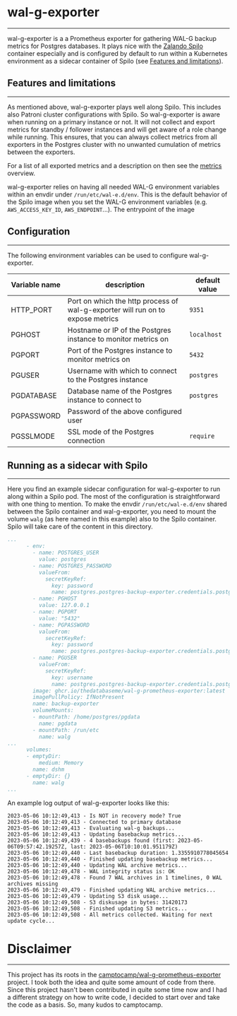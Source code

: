 # wal-g-exporter
---

wal-g-exporter is a a Prometheus exporter for gathering WAL-G backup metrics for Postgres
databases. It plays nice with the [Zalando Spilo](https://github.com/zalando/spilo)
container especially and is configured by default to run within a Kubernetes environment
as a sidecar container of Spilo (see [Features and limitations](#features-and-limitations)).

## Features and limitations
---

As mentioned above, wal-g-exporter plays well along Spilo. This includes also Patroni
cluster configurations with Spilo. So wal-g-exporter is aware when running on a primary
instance or not. It will not collect and export metrics for standby / follower instances
and will get aware of a role change while running. This ensures, that you can always
collect metrics from all exporters in the Postgres cluster with no unwanted cumulation
of metrics between the exporters.

For a list of all exported metrics and a description on then see the [metrics](docs/metrics.md)
overview.

wal-g-exporter relies on having all needed WAL-G environment variables within an envdir under
`/run/etc/wal-e.d/env`. This is the default behavior of the Spilo image when you set the WAL-G
environment variables (e.g. `AWS_ACCESS_KEY_ID`, `AWS_ENDPOINT`...). The entrypoint of the image

## Configuration
---

The following environment variables can be used to configure wal-g-exporter.

| Variable name | description                                                                    | default value |
| ------------- | ------------------------------------------------------------------------------ | ------------- |
| HTTP_PORT     | Port on which the http process of wal-g-exporter will run on to expose metrics | `9351`        |
| PGHOST        | Hostname or IP of the Postgres instance to monitor metrics on                  | `localhost`   |
| PGPORT        | Port of the Postgres instance to monitor metrics on                            | `5432`        |
| PGUSER        | Username with which to connect to the Postgres instance                        | `postgres`    |
| PGDATABASE    | Database name of the Postgres instance to connect to                           | `postgres`    |
| PGPASSWORD    | Password of the above configured user                                          |               |
| PGSSLMODE     | SSL mode of the Postgres connection                                            | `require`     |

## Running as a sidecar with Spilo
---

Here you find an example sidecar configuration for wal-g-exporter to run along within a Spilo pod.
The most of the configuration is straightforward with one thing to mention. To make the envdir
`/run/etc/wal-e.d/env` shared between the Spilo container and wal-g-exporter, you need to mount
the volume `walg` (as here named in this example) also to the Spilo container. Spilo will take
care of the content in this directory.

```yaml
...
      - env:
        - name: POSTGRES_USER
          value: postgres
        - name: POSTGRES_PASSWORD
          valueFrom:
            secretKeyRef:
              key: password
              name: postgres.postgres-backup-exporter.credentials.postgresql.acid.zalan.do
        - name: PGHOST
          value: 127.0.0.1
        - name: PGPORT
          value: "5432"
        - name: PGPASSWORD
          valueFrom:
            secretKeyRef:
              key: password
              name: postgres.postgres-backup-exporter.credentials.postgresql.acid.zalan.do
        - name: PGUSER
          valueFrom:
            secretKeyRef:
              key: username
              name: postgres.postgres-backup-exporter.credentials.postgresql.acid.zalan.do
        image: ghcr.io/thedatabaseme/wal-g-prometheus-exporter:latest
        imagePullPolicy: IfNotPresent
        name: backup-exporter
        volumeMounts:
        - mountPath: /home/postgres/pgdata
          name: pgdata
        - mountPath: /run/etc
          name: walg
...
      volumes:
      - emptyDir:
          medium: Memory
        name: dshm
      - emptyDir: {}
        name: walg
...
```

An example log output of wal-g-exporter looks like this:

```
2023-05-06 10:12:49,413 - Is NOT in recovery mode? True
2023-05-06 10:12:49,413 - Connected to primary database
2023-05-06 10:12:49,413 - Evaluating wal-g backups...
2023-05-06 10:12:49,413 - Updating basebackup metrics...
2023-05-06 10:12:49,439 - 4 basebackups found (first: 2023-05-06T09:57:42.19257Z, last: 2023-05-06T10:10:01.951179Z)
2023-05-06 10:12:49,440 - Last basebackup duration: 1.3355910778045654
2023-05-06 10:12:49,440 - Finished updating basebackup metrics...
2023-05-06 10:12:49,440 - Updating WAL archive metrics...
2023-05-06 10:12:49,478 - WAL integrity status is: OK
2023-05-06 10:12:49,478 - Found 7 WAL archives in 1 timelines, 0 WAL archives missing
2023-05-06 10:12:49,479 - Finished updating WAL archive metrics...
2023-05-06 10:12:49,479 - Updating S3 disk usage...
2023-05-06 10:12:49,508 - S3 diskusage in bytes: 31420173
2023-05-06 10:12:49,508 - Finished updating S3 metrics...
2023-05-06 10:12:49,508 - All metrics collected. Waiting for next update cycle...
```

# Disclaimer
---

This project has its roots in the [camptocamp/wal-g-prometheus-exporter](https://github.com/camptocamp/wal-g-prometheus-exporter)
project. I took both the idea and quite some amount of code from there. Since this project hasn't been
contributed in quite some time now and I had a different strategy on how to write code, I decided to
start over and take the code as a basis. So, many kudos to camptocamp.